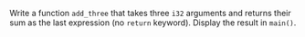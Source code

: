 Write a function `add_three` that takes three `i32` arguments and returns their sum as the last expression (no `return` keyword). Display the result in `main()`.
